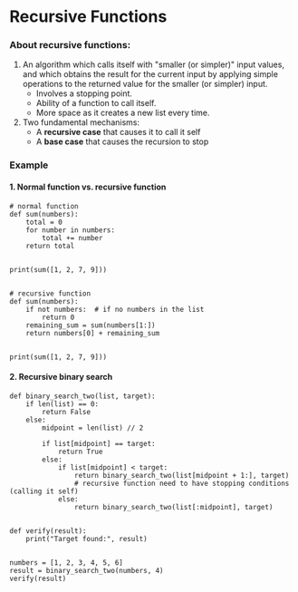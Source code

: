 # Recursive Functions
### About recursive functions:
1. An algorithm which calls itself with "smaller (or simpler)" input values, and which obtains the result for the current input by applying simple operations to the returned value for the smaller (or simpler) input.
   - Involves a stopping point.
   - Ability of a function to call itself.
   - More space as it creates a new list every time.
3. Two fundamental mechanisms:
   - A **recursive case** that causes it to call it self
   - A **base case** that causes the recursion to stop

### Example
#### 1. Normal function vs. recursive function
```Shell
# normal function
def sum(numbers):
    total = 0
    for number in numbers:
        total += number
    return total


print(sum([1, 2, 7, 9]))


# recursive function
def sum(numbers):
    if not numbers:  # if no numbers in the list
        return 0
    remaining_sum = sum(numbers[1:])
    return numbers[0] + remaining_sum


print(sum([1, 2, 7, 9]))
```
#### 2. Recursive binary search
```Shell
def binary_search_two(list, target):
    if len(list) == 0:
        return False
    else:
        midpoint = len(list) // 2

        if list[midpoint] == target:
            return True
        else:
            if list[midpoint] < target:
                return binary_search_two(list[midpoint + 1:], target)
                # recursive function need to have stopping conditions (calling it self)
            else:
                return binary_search_two(list[:midpoint], target)


def verify(result):
    print("Target found:", result)


numbers = [1, 2, 3, 4, 5, 6]
result = binary_search_two(numbers, 4)
verify(result)
```
